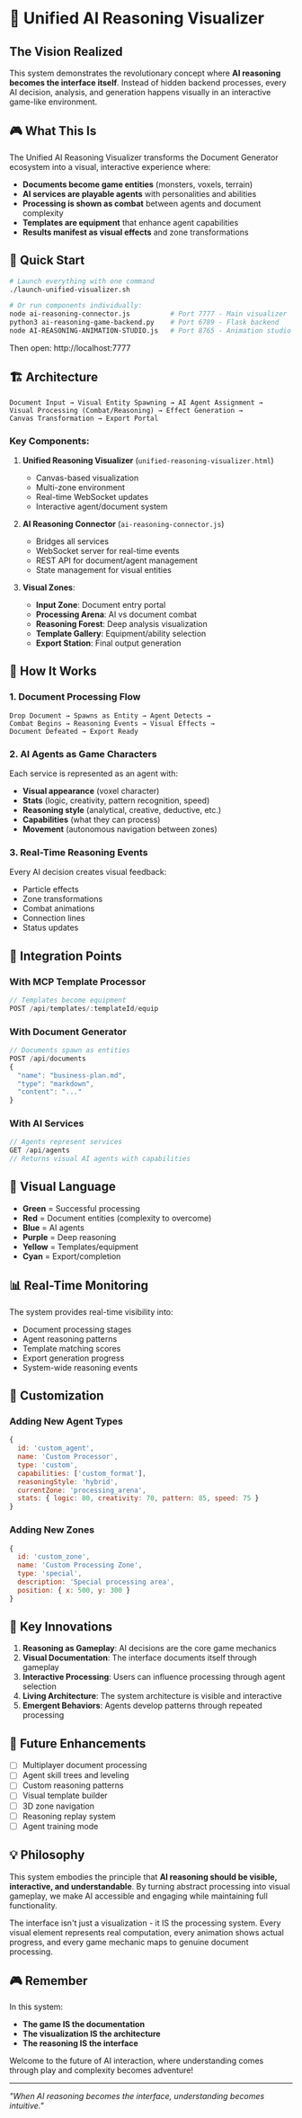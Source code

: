 # 🧠 Unified AI Reasoning Visualizer

## The Vision Realized

This system demonstrates the revolutionary concept where **AI reasoning becomes the interface itself**. Instead of hidden backend processes, every AI decision, analysis, and generation happens visually in an interactive game-like environment.

## 🎮 What This Is

The Unified AI Reasoning Visualizer transforms the Document Generator ecosystem into a visual, interactive experience where:

- **Documents become game entities** (monsters, voxels, terrain)
- **AI services are playable agents** with personalities and abilities
- **Processing is shown as combat** between agents and document complexity
- **Templates are equipment** that enhance agent capabilities
- **Results manifest as visual effects** and zone transformations

## 🚀 Quick Start

```bash
# Launch everything with one command
./launch-unified-visualizer.sh

# Or run components individually:
node ai-reasoning-connector.js          # Port 7777 - Main visualizer
python3 ai-reasoning-game-backend.py    # Port 6789 - Flask backend
node AI-REASONING-ANIMATION-STUDIO.js   # Port 8765 - Animation studio
```

Then open: http://localhost:7777

## 🏗️ Architecture

```
Document Input → Visual Entity Spawning → AI Agent Assignment → 
Visual Processing (Combat/Reasoning) → Effect Generation → 
Canvas Transformation → Export Portal
```

### Key Components:

1. **Unified Reasoning Visualizer** (`unified-reasoning-visualizer.html`)
   - Canvas-based visualization
   - Multi-zone environment
   - Real-time WebSocket updates
   - Interactive agent/document system

2. **AI Reasoning Connector** (`ai-reasoning-connector.js`)
   - Bridges all services
   - WebSocket server for real-time events
   - REST API for document/agent management
   - State management for visual entities

3. **Visual Zones**:
   - **Input Zone**: Document entry portal
   - **Processing Arena**: AI vs document combat
   - **Reasoning Forest**: Deep analysis visualization
   - **Template Gallery**: Equipment/ability selection
   - **Export Station**: Final output generation

## 🎯 How It Works

### 1. Document Processing Flow
```
Drop Document → Spawns as Entity → Agent Detects → 
Combat Begins → Reasoning Events → Visual Effects → 
Document Defeated → Export Ready
```

### 2. AI Agents as Game Characters
Each service is represented as an agent with:
- **Visual appearance** (voxel character)
- **Stats** (logic, creativity, pattern recognition, speed)
- **Reasoning style** (analytical, creative, deductive, etc.)
- **Capabilities** (what they can process)
- **Movement** (autonomous navigation between zones)

### 3. Real-Time Reasoning Events
Every AI decision creates visual feedback:
- Particle effects
- Zone transformations
- Combat animations
- Connection lines
- Status updates

## 🔌 Integration Points

### With MCP Template Processor
```javascript
// Templates become equipment
POST /api/templates/:templateId/equip
```

### With Document Generator
```javascript
// Documents spawn as entities
POST /api/documents
{
  "name": "business-plan.md",
  "type": "markdown",
  "content": "..."
}
```

### With AI Services
```javascript
// Agents represent services
GET /api/agents
// Returns visual AI agents with capabilities
```

## 🎨 Visual Language

- **Green** = Successful processing
- **Red** = Document entities (complexity to overcome)
- **Blue** = AI agents
- **Purple** = Deep reasoning
- **Yellow** = Templates/equipment
- **Cyan** = Export/completion

## 📊 Real-Time Monitoring

The system provides real-time visibility into:
- Document processing stages
- Agent reasoning patterns
- Template matching scores
- Export generation progress
- System-wide reasoning events

## 🔧 Customization

### Adding New Agent Types
```javascript
{
  id: 'custom_agent',
  name: 'Custom Processor',
  type: 'custom',
  capabilities: ['custom_format'],
  reasoningStyle: 'hybrid',
  currentZone: 'processing_arena',
  stats: { logic: 80, creativity: 70, pattern: 85, speed: 75 }
}
```

### Adding New Zones
```javascript
{
  id: 'custom_zone',
  name: 'Custom Processing Zone',
  type: 'special',
  description: 'Special processing area',
  position: { x: 500, y: 300 }
}
```

## 🌟 Key Innovations

1. **Reasoning as Gameplay**: AI decisions are the core game mechanics
2. **Visual Documentation**: The interface documents itself through gameplay
3. **Interactive Processing**: Users can influence processing through agent selection
4. **Living Architecture**: The system architecture is visible and interactive
5. **Emergent Behaviors**: Agents develop patterns through repeated processing

## 🚧 Future Enhancements

- [ ] Multiplayer document processing
- [ ] Agent skill trees and leveling
- [ ] Custom reasoning patterns
- [ ] Visual template builder
- [ ] 3D zone navigation
- [ ] Reasoning replay system
- [ ] Agent training mode

## 💡 Philosophy

This system embodies the principle that **AI reasoning should be visible, interactive, and understandable**. By turning abstract processing into visual gameplay, we make AI accessible and engaging while maintaining full functionality.

The interface isn't just a visualization - it IS the processing system. Every visual element represents real computation, every animation shows actual progress, and every game mechanic maps to genuine document processing.

## 🎮 Remember

In this system:
- **The game IS the documentation**
- **The visualization IS the architecture**
- **The reasoning IS the interface**

Welcome to the future of AI interaction, where understanding comes through play and complexity becomes adventure!

---

*"When AI reasoning becomes the interface, understanding becomes intuitive."*